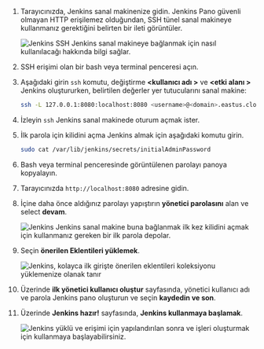 1. Tarayıcınızda, Jenkins sanal makinenize gidin. Jenkins Pano güvenli olmayan HTTP erişilemez olduğundan, SSH tünel sanal makineye kullanmanız gerektiğini belirten bir ileti görüntüler.

    ![Jenkins SSH Jenkins sanal makineye bağlanmak için nasıl kullanılacağı hakkında bilgi sağlar.](./media/jenkins-connect-to-jenkins-server-running-on-azure/jenkins-ssh-instructions.png)

1. SSH erişimi olan bir bash veya terminal penceresi açın.

1. Aşağıdaki girin `ssh` komutu, değiştirme  **&lt;kullanıcı adı >** ve  **&lt;etki alanı >** Jenkins oluştururken, belirtilen değerler yer tutucularını sanal makine:

    ```bash
    ssh -L 127.0.0.1:8080:localhost:8080 <username>@<domain>.eastus.cloudapp.azure.com
    ```

1. İzleyin `ssh` Jenkins sanal makinede oturum açmak ister.

1. İlk parola için kilidini açma Jenkins almak için aşağıdaki komutu girin.

    ```bash
    sudo cat /var/lib/jenkins/secrets/initialAdminPassword
    ```

1. Bash veya terminal penceresinde görüntülenen parolayı panoya kopyalayın.

1. Tarayıcınızda `http://localhost:8080` adresine gidin.

1. İçine daha önce aldığınız parolayı yapıştırın **yönetici parolasını** alan ve select **devam**.

    ![Jenkins Jenkins sanal makine buna bağlanmak ilk kez kilidini açmak için kullanmanız gereken bir ilk parola depolar.](./media/jenkins-connect-to-jenkins-server-running-on-azure/jenkins-unlock.png)

1. Seçin **önerilen Eklentileri yüklemek**.

    ![Jenkins, kolayca ilk girişte önerilen eklentileri koleksiyonu yüklemenize olanak tanır](./media/jenkins-connect-to-jenkins-server-running-on-azure/jenkins-customize.png)

1. Üzerinde **ilk yönetici kullanıcı oluştur** sayfasında, yönetici kullanıcı adı ve parola Jenkins pano oluşturun ve seçin **kaydedin ve son**.

1. Üzerinde **Jenkins hazır!** sayfasında, **Jenkins kullanmaya başlamak**.

    ![Jenkins yüklü ve erişimi için yapılandırılan sonra ve işleri oluşturmak için kullanmaya başlayabilirsiniz.](./media/jenkins-connect-to-jenkins-server-running-on-azure/jenkins-ready.png)